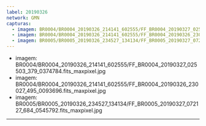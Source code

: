```yaml
---
label: 20190326
network: GMN
capturas:
  - imagem: BR0004/BR0004_20190326_214141_602555/FF_BR0004_20190327_025503_379_0374784.fits_maxpixel.jpg
  - imagem: BR0004/BR0004_20190326_214141_602555/FF_BR0004_20190326_230027_495_0093696.fits_maxpixel.jpg
  - imagem: BR0005/BR0005_20190326_234527_134134/FF_BR0005_20190327_072127_684_0545792.fits_maxpixel.jpg
---
```

  - imagem: BR0004/BR0004_20190326_214141_602555/FF_BR0004_20190327_025503_379_0374784.fits_maxpixel.jpg
  - imagem: BR0004/BR0004_20190326_214141_602555/FF_BR0004_20190326_230027_495_0093696.fits_maxpixel.jpg
  - imagem: BR0005/BR0005_20190326_234527_134134/FF_BR0005_20190327_072127_684_0545792.fits_maxpixel.jpg
---
